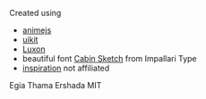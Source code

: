 Created using
- [animejs](http://animejs.com/)
- [uikit](https://getuikit.com/)
- [Luxon](https://moment.github.io/luxon/)
- beautiful font [Cabin Sketch](https://fonts.google.com/specimen/Cabin+Sketch) from Impallari Type
- [inspiration](https://codepen.io/juliangarnier/pen/gmOwJX)
not affiliated

Egia Thama Ershada
MIT
